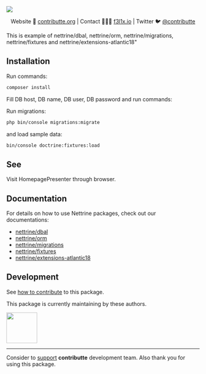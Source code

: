 ![](https://heatbadger.now.sh/github/readme/contributte/playground/)

<p align=center>
Website 🚀 <a href="https://contributte.org">contributte.org</a> | Contact 👨🏻‍💻 <a href="https://f3l1x.io">f3l1x.io</a> | Twitter 🐦 <a href="https://twitter.com/contributte">@contributte</a>
</p>

This is example of nettrine/dbal, nettrine/orm, nettrine/migrations, nettrine/fixtures and nettrine/extensions-atlantic18"

## Installation

Run commands:
```bash
composer install
```

Fill DB host, DB name, DB user, DB password and run commands:

Run migrations:
```bash
php bin/console migrations:migrate
```

and load sample data:
```bash
bin/console doctrine:fixtures:load
```

## See

Visit HomepagePresenter through browser.

## Documentation

For details on how to use Nettrine packages, check out our documentations:
- [nettrine/dbal](https://contributte.org/packages/nettrine/dbal.html)
- [nettrine/orm](https://contributte.org/packages/nettrine/orm.html)
- [nettrine/migrations](https://contributte.org/packages/nettrine/migrations.html)
- [nettrine/fixtures](https://contributte.org/packages/nettrine/fixtures.html)
- [nettrine/extensions-atlantic18](https://contributte.org/packages/nettrine/extensions-atlantic18.html)


## Development

See [how to contribute](https://contributte.org/contributing.html) to this package.

This package is currently maintaining by these authors.

<a href="https://github.com/petrparolek">
  <img width="80" height="80" src="https://avatars2.githubusercontent.com/u/6066243?v=3&s=80">
</a>

-----

Consider to [support](https://contributte.org/partners) **contributte** development team.
Also thank you for using this package.

